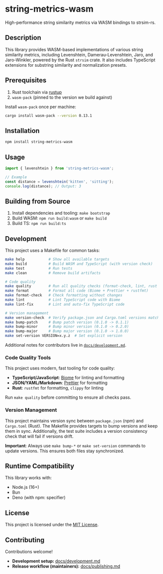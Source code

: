 # string-metrics-wasm

High-performance string similarity metrics via WASM bindings to strsim-rs.

## Description

This library provides WASM-based implementations of various string similarity metrics, including
Levenshtein, Damerau-Levenshtein, Jaro, and Jaro-Winkler, powered by the Rust `strsim` crate. It
also includes TypeScript extensions for substring similarity and normalization presets.

## Prerequisites

1. Rust toolchain via [rustup](https://rustup.rs/)
2. `wasm-pack` (pinned to the version we build against)

Install `wasm-pack` once per machine:

```bash
cargo install wasm-pack --version 0.13.1
```

## Installation

```bash
npm install string-metrics-wasm
```

## Usage

```typescript
import { levenshtein } from 'string-metrics-wasm';

// Example
const distance = levenshtein('kitten', 'sitting');
console.log(distance); // Output: 3
```

## Building from Source

1. Install dependencies and tooling: `make bootstrap`
2. Build WASM: `npm run build:wasm` or `make build`
3. Build TS: `npm run build:ts`

## Development

This project uses a Makefile for common tasks:

```bash
make help           # Show all available targets
make build          # Build WASM and TypeScript (with version check)
make test           # Run tests
make clean          # Remove build artifacts

# Code quality
make quality        # Run all quality checks (format-check, lint, rust checks)
make format         # Format all code (Biome + Prettier + rustfmt)
make format-check   # Check formatting without changes
make lint           # Lint TypeScript code with Biome
make lint-fix       # Lint and auto-fix TypeScript code

# Version management
make version-check  # Verify package.json and Cargo.toml versions match
make bump-patch     # Bump patch version (0.1.0 -> 0.1.1)
make bump-minor     # Bump minor version (0.1.0 -> 0.2.0)
make bump-major     # Bump major version (0.1.0 -> 1.0.0)
make set-version VERSION=x.y.z  # Set explicit version
```

Additional notes for contributors live in [`docs/development.md`](docs/development.md).

### Code Quality Tools

This project uses modern, fast tooling for code quality:

- **TypeScript/JavaScript**: [Biome](https://biomejs.dev/) for linting and formatting
- **JSON/YAML/Markdown**: [Prettier](https://prettier.io/) for formatting
- **Rust**: `rustfmt` for formatting, `clippy` for linting

Run `make quality` before committing to ensure all checks pass.

### Version Management

This project maintains version sync between `package.json` (npm) and `Cargo.toml` (Rust). The
Makefile provides targets to bump versions and keep them in sync. Additionally, the test suite
includes a version consistency check that will fail if versions drift.

**Important**: Always use `make bump-*` or `make set-version` commands to update versions. This
ensures both files stay synchronized.

## Runtime Compatibility

This library works with:

- Node.js (16+)
- Bun
- Deno (with npm: specifier)

## License

This project is licensed under the [MIT License](LICENSE).

## Contributing

Contributions welcome!

- **Development setup:** [docs/development.md](docs/development.md)
- **Release workflow (maintainers):** [docs/publishing.md](docs/publishing.md)
